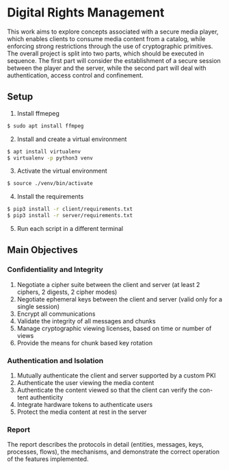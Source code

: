 # Digital Rights Management
This work aims to explore concepts associated with a secure media player,
which enables clients to consume media content from a catalog, while enforcing strong restrictions through the use of cryptographic primitives. The
overall project is split into two parts, which should be executed in sequence.
The first part will consider the establishment of a secure session between the
player and the server, while the second part will deal with authentication,
access control and confinement.

## Setup
1. Install ffmepeg 
```bash
$ sudo apt install ffmpeg
```

2. Install and create a virtual environment
```bash
$ apt install virtualenv
$ virtualenv -p python3 venv
```

3. Activate the virtual environment
```bash
$ source ./venv/bin/activate
```

4. Install the requirements
```bash
$ pip3 install -r client/requirements.txt
$ pip3 install -r server/requirements.txt
```

5. Run each script in a different terminal

## Main Objectives
### Confidentiality and Integrity
1. Negotiate a cipher suite between the client and server (at least 2
ciphers, 2 digests, 2 cipher modes)
2. Negotiate ephemeral keys between the client and server (valid only for
a single session)
3. Encrypt all communications
4. Validate the integrity of all messages and chunks
5. Manage cryptographic viewing licenses, based on time or number of
views
6. Provide the means for chunk based key rotation

### Authentication and Isolation
1. Mutually authenticate the client and server supported by a custom
PKI
2. Authenticate the user viewing the media content
3. Authenticate the content viewed so that the client can verify the con-
tent authenticity
4. Integrate hardware tokens to authenticate users
5. Protect the media content at rest in the server

### Report
The report describes the protocols in detail (entities, messages, keys, processes, flows), the mechanisms, and demonstrate the correct operation of the features implemented.
